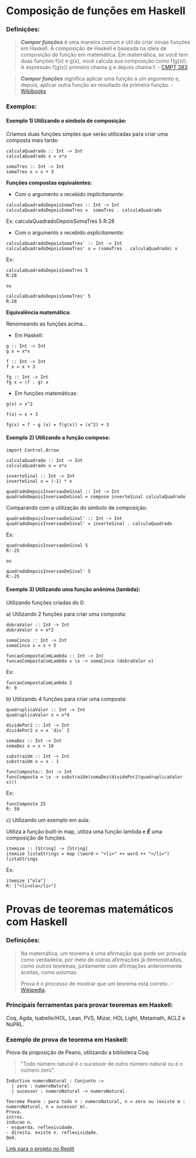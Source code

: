# Composição de funções em Haskell
### Definições:
> ***Compor funções*** é uma maneira comum e útil de criar novas funções em Haskell. A composição de Haskell é baseada na ideia de composição de função em matemática. Em matemática, se você tem duas funções f(x) e g(x), você calcula sua composição como f(g(x)). A expressão f(g(x)) primeiro chama g e depois chama f. - [CMPT 383](http://www.sfu.ca/~tjd/383summer2019/haskell_comp_and_app_lhs.html#:~:text=Composing%20functions%20is%20a%20common,g%20and%20then%20calls%20f).

>***Compor funções*** significa aplicar uma função a um argumento e, depois, aplicar outra função ao resultado da primeira função. - [Wikibooks](https://pt.wikibooks.org/wiki/Haskell/Composi%C3%A7%C3%A3o_de_fun%C3%A7%C3%B5es)

### Exemplos:
 #### **Exemplo 1) Utilizando o símbolo de composição:**
 Criamos duas funções simples que serão utilizadas para criar uma composta mais tarde:
```
calculaQuadrado :: Int -> Int
calculaQuadrado x = x*x

somaTres :: Int -> Int
somaTres x = x + 3
```
**Funções compostas equivalentes:** 

- Com o argumento x recebido _implicitamente_:
```
calculaQuadradoDepoisSomaTres :: Int -> Int
calculaQuadradoDepoisSomaTres =  somaTres . calculaQuadrado
```
Ex: calculaQuadradoDepoisSomaTres 5 
    R:28

- Com o argumento x recebido _explicitamente_:
```
calculaQuadradoDepoisSomaTres' :: Int -> Int
calculaQuadradoDepoisSomaTres' x = (somaTres . calculaQuadrado) x
```
Ex:
```
calculaQuadradoDepoisSomaTres 5   
R:28

ou 

calculaQuadradoDepoisSomaTres' 5   
R:28
```
    
**Equivalência matemática:**

Renomeando as funções acima...
- Em Haskell:
```
g :: Int -> Int
g x = x*x

f :: Int -> Int
f x = x + 3

fg :: Int -> Int 
fg x = (f . g) x
```

- Em funções matemáticas:
```
g(x) = x^2

f(x) = x + 3

fg(x) = f ∘ g (x) = f(g(x)) = (x^2) + 3
```

 #### **Exemplo 2) Utilizando a função compose:**

```
import Control.Arrow

calculaQuadrado :: Int -> Int
calculaQuadrado x = x*x

inverteSinal :: Int -> Int
inverteSinal x = (-1) * x

quadradoDepoisInversaoDeSinal :: Int -> Int
quadradoDepoisInversaoDeSinal = compose inverteSinal calculaQuadrado
```

Comparando com a utilização do símbolo de composição:
```
quadradoDepoisInversaoDeSinal' :: Int -> Int
quadradoDepoisInversaoDeSinal' = inverteSinal . calculaQuadrado
```
Ex:
```
quadradoDepoisInversaoDeSinal 5   
R:-25

ou 

quadradoDepoisInversaoDeSinal' 5   
R:-25
```

 #### **Exemplo 3) Utilizando uma função anônima (lambda):**
 Utilizando funções criadas do 0: 
 
 a) Utilizando 2 funções para criar uma composta:
 ```
dobraValor :: Int -> Int
dobraValor x = x*2

somaCinco :: Int -> Int
somaCinco x = x + 5

funcaoCompostaComLambda :: Int -> Int
funcaoCompostaComLambda = \x -> somaCinco (dobraValor x)
``` 
Ex: 
``` 
funcaoCompostaComLambda 2 
R: 9
``` 

b) Utilizando 4 funções para criar uma composta:
``` 
quadruplicaValor :: Int -> Int
quadruplicaValor x = x*4

dividePor2 :: Int -> Int
dividePor2 x = x `div` 2

somaDez :: Int -> Int
somaDez x = x + 10 

substraiUm :: Int -> Int
substraiUm x = x - 1

funcComposta:: Int -> Int 
funcComposta = \x -> substraiUm(somaDez(dividePor2(quadruplicaValor x)))
``` 

Ex: 
``` 
funcComposta 25
R: 59
```

c) Utilizando um exemplo em aula:

Utiliza a função built-in map, utiliza uma função lambda e _**É**_ uma composição de funções.
``` 
itemize :: [String] -> [String]
itemize listaStrings = map (\word-> "<li>" ++ word ++ "</li>") listaStrings
``` 
Ex: 
``` 
itemize ["ola"]
R: ["<li>ola</li>"]
```

# Provas de teoremas matemáticos com Haskell
### Definições:
> Na matemática, um teorema é uma afirmação que pode ser provada como verdadeira, por meio de outras afirmações já demonstradas, como outros teoremas, juntamente com afirmações anteriormente aceitas, como axiomas.
> 
> Prova é o processo de mostrar que um teorema está correto. - [Wikipedia]([http://www.sfu.ca/~tjd/383summer2019/haskell_comp_and_app_lhs.html#:~:text=Composing%20functions%20is%20a%20common,g%20and%20then%20calls%20f](https://pt.wikipedia.org/wiki/Teorema#:~:text=Na%20matemática%2C%20um%20teorema%20é,que%20um%20teorema%20está%20correto.)).

### **Principais ferramentas para provar teoremas em Haskell:**
Coq, Agda, Isabelle/HOL, Lean, PVS, Mizar, HOL Light, Metamath, ACL2 e NuPRL.

### **Exemplo de prova de teorema em Haskell:**
Prova da proposição de Peano, utilizando a biblioteca Coq:
>"Todo número natural é o sucessor de outro número natural ou é o número zero".

```
Inductive numeroNatural : Conjunto :=
  | zero : numeroNatural
  | sucessor : numeroNatural -> numeroNatural.

Teorema Peano : para todo n : numeroNatural, n = zero ou (existe m : numeroNatural, n = sucessor m).
Prova.
intros.
inducao n.
- esquerda. reflexividade.
- direita. existe n. reflexividade.
Qed.
```

[Link para o projeto no Replit](https://replit.com/@Ana-Paula-Milit/projeto-composicao-de-funcoes#Main.hs)
